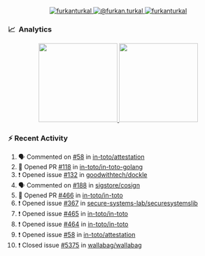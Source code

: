 <p align="center">
  <a href="https://linkedin.com/in/furkanturkal" target="blank">
    <img src="https://img.shields.io/badge/linkedin-%230077B5.svg?&style=for-the-badge&logo=linkedin&logoColor=white" alt="furkanturkal" />
  </a>
  <a href="https://medium.com/@furkan.turkal" target="blank">
    <img src="https://img.shields.io/badge/medium-%2312100E.svg?&style=for-the-badge&logo=medium&logoColor=white" alt="@furkan.turkal" />
  </a>
  <a href="https://twitter.com/furkanturkaI" target="blank">
    <img src="https://img.shields.io/badge/Twitter-1DA1F2?style=for-the-badge&logo=twitter&logoColor=white" alt="furkanturkaI" />
  </a>
</p>

### 📈 &nbsp;Analytics

<p align="center">
  <a href="https://github.com/bufgix">
    <img height="180em" src="https://github-readme-stats-eight-theta.vercel.app/api?username=Dentrax&show_icons=true&theme=algolia&include_all_commits=true&count_private=true&line_height=26"/>
    <img height="180em" src="https://github-readme-stats-eight-theta.vercel.app/api/top-langs/?username=Dentrax&layout=compact&langs_count=8&theme=algolia&line_height=26"/>
  </a>
</p>

### :zap: Recent Activity

<!--START_SECTION:activity-->
1. 🗣 Commented on [#58](https://github.com/in-toto/attestation/issues/58) in [in-toto/attestation](https://github.com/in-toto/attestation)
2. 💪 Opened PR [#118](https://github.com/in-toto/in-toto-golang/pull/118) in [in-toto/in-toto-golang](https://github.com/in-toto/in-toto-golang)
3. ❗️ Opened issue [#132](https://github.com/goodwithtech/dockle/issues/132) in [goodwithtech/dockle](https://github.com/goodwithtech/dockle)
4. 🗣 Commented on [#188](https://github.com/sigstore/cosign/issues/188) in [sigstore/cosign](https://github.com/sigstore/cosign)
5. 💪 Opened PR [#466](https://github.com/in-toto/in-toto/pull/466) in [in-toto/in-toto](https://github.com/in-toto/in-toto)
6. ❗️ Opened issue [#367](https://github.com/secure-systems-lab/securesystemslib/issues/367) in [secure-systems-lab/securesystemslib](https://github.com/secure-systems-lab/securesystemslib)
7. ❗️ Opened issue [#465](https://github.com/in-toto/in-toto/issues/465) in [in-toto/in-toto](https://github.com/in-toto/in-toto)
8. ❗️ Opened issue [#464](https://github.com/in-toto/in-toto/issues/464) in [in-toto/in-toto](https://github.com/in-toto/in-toto)
9. ❗️ Opened issue [#58](https://github.com/in-toto/attestation/issues/58) in [in-toto/attestation](https://github.com/in-toto/attestation)
10. ❗️ Closed issue [#5375](https://github.com/wallabag/wallabag/issues/5375) in [wallabag/wallabag](https://github.com/wallabag/wallabag)
<!--END_SECTION:activity-->
